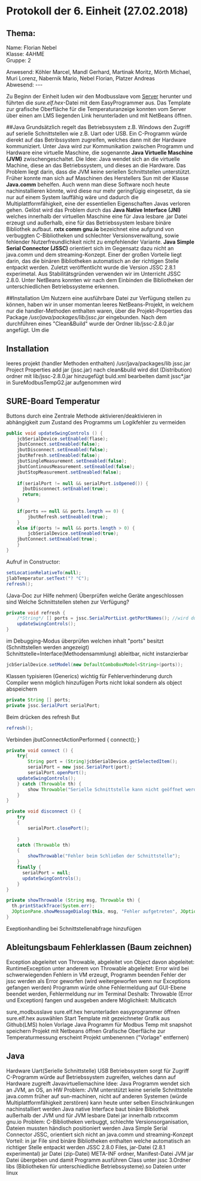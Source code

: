 # Protokoll der 6. Einheit (27.02.2018)

## Thema: 

Name:     Florian Nebel  
Klasse:   4AHME  
Gruppe:   2  

Anwesend: Köhler Marcel, Mandl Gerhard, Martinak Moritz, Mörth Michael, Muri Lorenz, Nabernik Mario, Nebel Florian, Platzer Andreas  
Abwesend: ---

Zu Beginn der Einheit luden wir den Modbusslave vom [Server](https://www.htl-mechatronik.at/svn/modbus/) herunter und führten die *sure.elf.hex*-Datei mit dem EasyProgrammer aus. Das Template zur grafische Oberfläche für die Temperaturanzeige konnten vom Server über einen am LMS liegenden Link herunterladen und mit NetBeans öffnen.

##Java
Grundsätzlich regelt das Betriebssystem z.B. Windows den Zugriff auf serielle Schnittstellen wie z.B. Uart oder USB. Ein C-Programm würde dierekt auf das Betribssystem zugreifen, welches dann mit der Hardware kommuniziert.
Unter Java wird zur Kommunikation zwischen Programm und Hardware eine virtuelle Maschine, die sogenannte **Java Virtuelle Maschine (JVM)** zwischengeschaltet. Die Idee: Java wendet sich an die virtuelle Machine, diese an das Betriebssystem, und dieses an die Hardware. Das Problem liegt darin, dass die JVM keine seriellen Schnittstellen unterstützt. Früher konnte man sich auf Maschinen des Herstellers Sun mit der Klasse **Java.comm** behelfen. Auch wenn man diese Software noch heute nachinstallieren könnte, wird diese nur mehr geringfügig eingesetzt, da sie nur auf einem System lauffähig wäre und dadurch die Multiplattformfähigkeit, eine der essentiellen Eigenschaften Javas verloren gehen.
Gelöst wird das Problem durch das **Java Native Interface (JNI)** welches innerhalb der virtuellen Maschine eine für Java lesbare .jar Datei erzeugt und außerhalb, eine für das Betriebssystem lesbare binäre Bibliothek aufbaut. **rxtx comm gnu.io** bezeichnet eine aufgrund von verbuggten C-Bibliotheken und schlechter Versionsverwaltung, sowie fehlender Nutzerfreundlichkeit nicht zu empfehlender Variante. **Java Simple Serial Connector (JSSC)** orientiert sich im Gegensatz dazu nicht an java.comm und dem streaming-Konzept. Einer der großen Vorteile liegt darin, das die binären Bibliotheken automatisch an der richtigen Stelle entpackt werden. Zuletzt veröffentlicht wurde die Version JSSC 2.8.1 experimetal. Aus Stabilitätsgründen verwenden wir im Unterricht JSSC 2.8.0. Unter NetBeans konnten wir nach dem Einbinden die Bibliotheken der unterschiedlichen Betriebssysteme erkennen.

##Installation
Um Nutzern eine ausführbare Datei zur Verfügung stellen zu können, haben wir in unser momentan leeres NetBeans-Projekt, in welchem nur die handler-Methoden enthalten waren, über die Projekt-Properties das Package */usr/java/packages/lib/jssc.jar* eingebunden. Nach dem durchführen eines "Clean&Build" wurde der Ordner lib/jssc-2.8.0.jar angefügt. Um die 




## Installation
leeres projekt (handler Methoden enthalten)
/usr/java/packages/lib  jssc.jar
Project Properties add jar (jssc.jar)
nach clean&build wird dist (Distribution) ordner mit lib/jssc-2.8.0.jar hinzugefügt
buld.xml bearbeiten damit jssc*.jar in SureModbusTempG2.jar aufgenommen wird


## SURE-Board Temperatur
Buttons durch eine Zentrale Methode aktivieren/deaktivieren in abhängigkeit zum Zustand des Programms um Logikfehler zu vermeiden
```java
public void updateSwingControls () {
    jcbSerialDevice.setEnabled(flase);
    jbutConnect.setEneabled(false);
    jbutDisconnect.setEneabled(false);
    jbutRefresh.setEneabled(false);
    jbutSingleMeasurement.setEneabled(false);
    jbutContinousMeasurement.setEneabled(false);
    jbutStopMeasurement.setEneabled(false);
    
    if(serialPort != null && serialPort.isOpened()) {
      jbutDisconnect.setEnabled(true);
      return;
    }
      
    if(ports == null && ports.length == 0) {
        jbutRefresh.setEneabled(true);
    }
    else if(ports != null && ports.length > 0) {
        jcbSerialDevice.setEneabled(true);
	jbutConnect.setEneabled(true);
    }
}
```

Aufruf in Constructor:
```java
setLocationRelativeTo(null);
jlabTemperatur.setText("? °C");
refresh();
```
(Java-Doc zur Hilfe nehmen)
Überprüfen welche Geräte angeschlossen sind
Welche Schnittstellen stehen zur Verfügung?
```java
private void refresh {
    /*String*/ [] ports = jssc.SerialPortList.getPortNames(); //wird durch Objekt private String [] ports abgelöst
    updateSwingControls();
}
```
im Debugging-Modus überprüfen welchen inhalt "ports" besitzt (Schnittstellen werden angezeigt)
Schnittstelle=Interface(Methodensammlung) ableitbar, nicht instanzierbar
```java
jcbSerialDevice.setModel(new DefaultComboBoxModel<String>(ports));
```
<E> Klassen typisieren (Generics) wichtig für Fehlerverhinderung durch Compiler
	wenn möglich hinzufügen
Ports nicht lokal sondern als object abspeichern
```java
private String [] ports;
private jssc.SerialPort serialPort;
```
Beim drücken des refresh But
```java
refresh();
```
Verbinden
	jbutConnectActionPerformed
	{
	    connect();
	}
	
```java
private void connect () {
    try{
        String port = (String)jcbSerialDevice.getSelectedItem();
        serialPort = new jssc.SerialPort(port);
        serialPort.openPort();
	updateSwingControls();
    } catch (Throwable th) {
        show Throwable("Serielle Schnittstelle kann nicht geöffnet werden", th);
    }
}
```

```java
private void disconnect () {
    try
    {
        serialPort.closePort();
	
    } 
    catch (Throwable th)
    {
        showThrowable("Fehler beim Schließen der Schnittstelle");
    }
    finally {
      serialPort = null;
      updateSwingControls();
    }
}
```
    

```java
private showThrowable (String msg, Throwable th) {
  th.printStackTrace(System.err);
  JOptionPane.showMessageDialog(this, msg, "Fehler aufgetreten", JOptionPane.ERROR_MESSAGE);
}
```
Exeptionhandling bei Schnittstellenabfrage hinzufügen

## Ableitungsbaum Fehlerklassen (Baum zeichnen)
Exception abgeleitet von Throwable, abgeleitet von Object
davon abgeleitet: RuntimeException
unter anderem von Throwable abgeleitet: Error wird bei schwerwiegenden Fehlern in VM erzeugt, Programm beenden
Fehler der jssc werden als Error geworfen (wird weitergeworfen wenn nur Exceptions gefangen werden) Programm würde ohne Fehlermeldung auf GUI-Ebene beendet werden, Fehlermeldung nur im Terminal
Deshalb: Throwable (Error und Exception) fangen und ausgeben
andere Möglichkeit: Multicatch





sure_modbusslave
sure.elf.hex herunterladen
easyprogrammer öffnen
sure.elf.hex auswählen
Start
Template mit gezeichneter Grafik aus Github(LMS) holen
Vorlage Java Programm für Modbus Temp mit snapshot speichern
Projekt mit Netbeans öffnen
Grafische Oberfläche zur Temperaturmessung erscheint
Projekt umbenennen ("Vorlage" entfernen)

## Java
Hardware Uart(Serielle Schnittstelle)
	USB
Betriebssystem sorgt für Zugriff
	C-Programm würde auf Betriebssystem zugreifen, welches dann auf Hardware zugreift
Javavirtuellemachine
Idee: Java Programm wendet sich an JVM, an OS, an HW
Problem: JVM unterstützt keine serielle Schnittstelle
java.comm früher auf sun-machinen, nicht auf anderen Systemen
	(würde Multiplattformfähigkeit zerstören)
kann heute unter selben Einschränkungen nachinstalliert werden
Java native Interface baut binäre Bibliothek außerhalb der JVM und für JVM lesbare Datei jar innerhalb
rxtxcomm gnu.io
	Problem: C-Bibliotheken verbuggt, schlechte Versionsorganisation, Dateien mussten händisch positioniert werden
Java Simple Serial Connector JSSC, orientiert sich nicht an java.comm und streaming-Konzept
	Vorteil: in jar File sind binäre Bibliotheken enthalten welche automatisch an richtiger Stelle entpackt werden
JSSC 2.8.0	Files, jar-Datei (2.8.1 experimental)
jar Datei (zip-Datei) META-INF ordner, Manifest-Datei
	JVM jar Datei übergeben und damit Programm ausführen
Class unter jssc
3.Ordner libs (Bibliotheken für unterschiedliche Betriebssysteme).so Dateien unter linux
